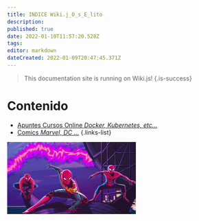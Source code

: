 ```yaml
---
title: INDICE Wiki.j_O_s_E_lito
description: 
published: true
date: 2022-01-10T11:57:20.528Z
tags: 
editor: markdown
dateCreated: 2022-01-09T20:47:45.371Z
---
```


> This documentation site is running on Wiki.js!
{.is-success}

# Contenido

- [Apuntes Cursos Online *Docker, Kubernetes, etc...*](/ApuntesDocker)
- [Comics *Marvel, DC ...*](/)
{.links-list}

![spiderman_no_way_home_1.png](/spiderman_no_way_home_1.png)